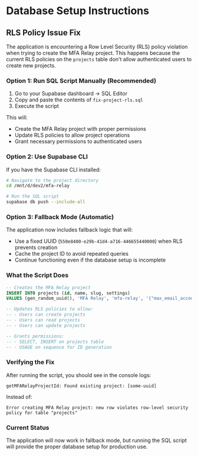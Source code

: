 # Database Setup Instructions

## RLS Policy Issue Fix

The application is encountering a Row Level Security (RLS) policy violation when trying to create the MFA Relay project. This happens because the current RLS policies on the `projects` table don't allow authenticated users to create new projects.

### Option 1: Run SQL Script Manually (Recommended)

1. Go to your Supabase dashboard → SQL Editor
2. Copy and paste the contents of `fix-project-rls.sql`
3. Execute the script

This will:
- Create the MFA Relay project with proper permissions
- Update RLS policies to allow project operations
- Grant necessary permissions to authenticated users

### Option 2: Use Supabase CLI

If you have the Supabase CLI installed:

```bash
# Navigate to the project directory
cd /mnt/d/dev2/mfa-relay

# Run the SQL script
supabase db push --include-all
```

### Option 3: Fallback Mode (Automatic)

The application now includes fallback logic that will:
- Use a fixed UUID (`550e8400-e29b-41d4-a716-446655440000`) when RLS prevents creation
- Cache the project ID to avoid repeated queries
- Continue functioning even if the database setup is incomplete

### What the Script Does

```sql
-- Creates the MFA Relay project
INSERT INTO projects (id, name, slug, settings)
VALUES (gen_random_uuid(), 'MFA Relay', 'mfa-relay', '{"max_email_accounts": 5, "max_sms_per_month": 1000}');

-- Updates RLS policies to allow:
-- - Users can create projects
-- - Users can read projects
-- - Users can update projects

-- Grants permissions:
-- - SELECT, INSERT on projects table
-- - USAGE on sequence for ID generation
```

### Verifying the Fix

After running the script, you should see in the console logs:
```
getMFARelayProjectId: Found existing project: [some-uuid]
```

Instead of:
```
Error creating MFA Relay project: new row violates row-level security policy for table "projects"
```

### Current Status

The application will now work in fallback mode, but running the SQL script will provide the proper database setup for production use.